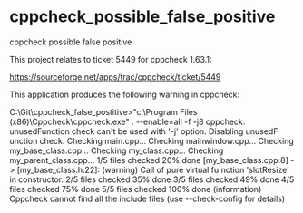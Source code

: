 cppcheck_possible_false_positive
================================

cppcheck possible false positive

This project relates to ticket 5449 for cppcheck 1.63.1:

https://sourceforge.net/apps/trac/cppcheck/ticket/5449

This application produces the following warning in cppcheck:

C:\Git\cppcheck_false_postitive>"c:\Program Files (x86)\Cppcheck\cppcheck.exe" . --enable=all -f -j8
cppcheck: unusedFunction check can't be used with '-j' option. Disabling unusedF
unction check.
Checking main.cpp...
Checking mainwindow.cpp...
Checking my_base_class.cpp...
Checking my_class.cpp...
Checking my_parent_class.cpp...
1/5 files checked 20% done
[my_base_class.cpp:8] -> [my_base_class.h:22]: (warning) Call of pure virtual fu
nction 'slotResize' in constructor.
2/5 files checked 35% done
3/5 files checked 49% done
4/5 files checked 75% done
5/5 files checked 100% done
(information) Cppcheck cannot find all the include files (use --check-config for
 details)